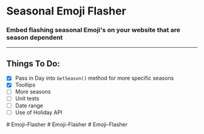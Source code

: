 # Seasonal Emoji Flasher

### Embed flashing seasonal Emoji's on your website that are season dependent 
---
## Things To Do:
- [x] Pass in Day into `GetSeason()` method for more specific seasons 
- [x] Tooltips
- [ ] More seasons 
- [ ] Unit tests
- [ ] Date range
- [ ] Use of Holiday API

#   E m o j i - F l a s h e r  
 #   E m o j i - F l a s h e r  
 # Emoji-Flasher
